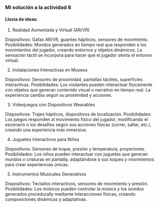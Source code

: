 ### Mi solución a la actividad 8

#### Lluvia de ideas:


1. Realidad Aumentada y Virtual (AR/VR)

Dispositivos: Gafas AR/VR, guantes hápticos, sensores de movimiento.
Posibilidades: Mundos generados en tiempo real que responden a los movimientos del jugador, creando entornos y objetos dinámicos. La sensación táctil se incorpora para hacer que el jugador sienta el entorno virtual.

2. Instalaciones Interactivas en Museos

Dispositivos: Sensores de proximidad, pantallas táctiles, superficies interactivas.
Posibilidades: Los visitantes pueden interactuar físicamente con objetos que generan contenido visual o narrativo en tiempo real. La experiencia cambia según su proximidad y acciones.

3. Videojuegos con Dispositivos Wearables

Dispositivos: Trajes hápticos, dispositivos de localización.
Posibilidades: Los juegos responden al movimiento físico del jugador, modificando el escenario o los desafíos según sus acciones físicas (correr, saltar, etc.), creando una experiencia más inmersiva.

4. Juguetes Interactivos para Niños

Dispositivos: Sensores de toque, presión y temperatura, proyectores.
Posibilidades: Los niños pueden interactuar con juguetes que generan mundos o criaturas en pantalla, adaptándose a sus toques y movimientos para crear experiencias únicas.

5. Instrumentos Musicales Generativos

Dispositivos: Teclados interactivos, sensores de movimiento y presión.
Posibilidades: Los músicos pueden controlar la música y los sonidos generados procedurally mediante interacciones físicas, creando composiciones dinámicas y adaptativas.
